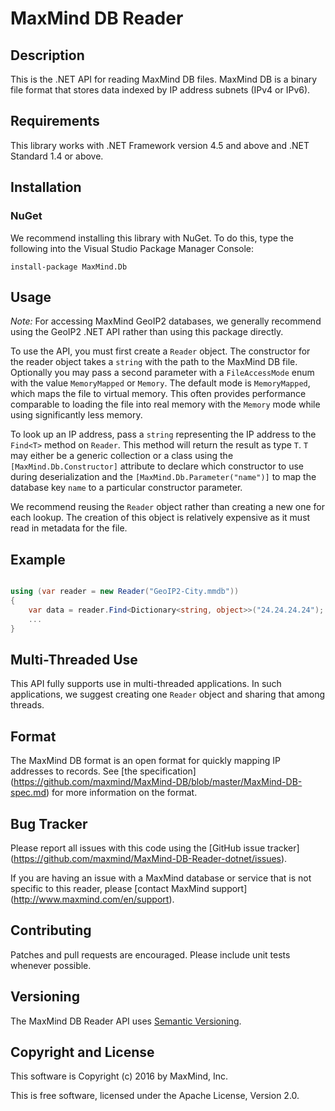 # MaxMind DB Reader #

## Description ##

This is the .NET API for reading MaxMind DB files. MaxMind DB is a binary file
format that stores data indexed by IP address subnets (IPv4 or IPv6).

## Requirements ##

This library works with .NET Framework version 4.5 and above and .NET Standard
1.4 or above.

## Installation ##

### NuGet ###

We recommend installing this library with NuGet. To do this, type the
following into the Visual Studio Package Manager Console:

```
install-package MaxMind.Db
```

## Usage ##

*Note:* For accessing MaxMind GeoIP2 databases, we generally recommend using
the GeoIP2 .NET API rather than using this package directly.

To use the API, you must first create a `Reader` object. The constructor for
the reader object takes a `string` with the path to the MaxMind DB file.
Optionally you may pass a second parameter with a `FileAccessMode` enum with
the value `MemoryMapped` or `Memory`. The default mode is `MemoryMapped`,
which maps the file to virtual memory. This often provides performance
comparable to loading the file into real memory with the `Memory`  mode while
using significantly less memory.

To look up an IP address, pass a `string` representing the IP address to the
`Find<T>` method on `Reader`. This method will return the result as type `T`.
`T` may either be a generic collection or a class using the
`[MaxMind.Db.Constructor]` attribute to declare which constructor to use
during deserialization and the `[MaxMind.Db.Parameter("name")]` to map the
database key `name` to a particular constructor parameter.

We recommend reusing the `Reader` object rather than creating a new one for
each lookup. The creation of this object is relatively expensive as it must
read in metadata for the file.

## Example ##

```csharp

using (var reader = new Reader("GeoIP2-City.mmdb"))
{
    var data = reader.Find<Dictionary<string, object>>("24.24.24.24");
    ...
}
```

## Multi-Threaded Use ##

This API fully supports use in multi-threaded applications. In such
applications, we suggest creating one `Reader` object and sharing that among
threads.

## Format ##

The MaxMind DB format is an open format for quickly mapping IP addresses to
records. See [the specification]
(https://github.com/maxmind/MaxMind-DB/blob/master/MaxMind-DB-spec.md)
for more information on the format.

## Bug Tracker ##

Please report all issues with this code using the [GitHub issue tracker]
(https://github.com/maxmind/MaxMind-DB-Reader-dotnet/issues).

If you are having an issue with a MaxMind database or service that is not
specific to this reader, please [contact MaxMind support]
(http://www.maxmind.com/en/support).

## Contributing ##

Patches and pull requests are encouraged. Please include unit tests whenever
possible.

## Versioning ##

The MaxMind DB Reader API uses [Semantic Versioning](http://semver.org/).

## Copyright and License ##

This software is Copyright (c) 2016 by MaxMind, Inc.

This is free software, licensed under the Apache License, Version 2.0.
